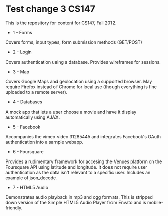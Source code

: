 Test change 3
CS147
=====

This is the repository for content for CS147, Fall 2012.

* 1 - Forms

Covers forms, input types, form submission methods (GET/POST) 

* 2 - Login

Covers authentication using a database. Provides wireframes for sessions.

* 3 - Map

Covers Google Maps and geolocation using a supported browser. May require Firefox instead of Chrome for local use (though everything is fine uploaded to a remote server).

* 4 - Databases

A mock app that lets a user choose a movie and have it display automatically using AJAX.

* 5 - Facebook

Accompanies the vimeo video 31285445 and integrates Facebook's OAuth authentication into a sample webapp.

* 6 - Foursquare

Provides a rudimentary framework for accesing the Venues platform on the Foursquare API using latitude and longitude. It does not require user authentication as the data isn't relevant to a specific user. Includes an example of json_decode.

* 7 - HTML5 Audio

Demonstrates audio playback in mp3 and ogg formats. This is stripped down version of the Simple HTML5 Audio Player from Envato and is mobile-friendly.